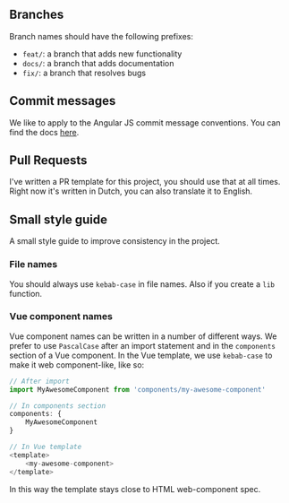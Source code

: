 ## Branches
Branch names should have the following prefixes:
- `feat/`: a branch that adds new functionality
- `docs/`: a branch that adds documentation
- `fix/`: a branch that resolves bugs

## Commit messages
We like to apply to the Angular JS commit message conventions. You can find the docs [here](https://gist.github.com/stephenparish/9941e89d80e2bc58a153).

## Pull Requests
I've written a PR template for this project, you should use that at all times. Right now it's written in Dutch, you can also translate it to English.

## Small style guide
A small style guide to improve consistency in the project.

### File names
You should always use `kebab-case` in file names. Also if you create a `lib` function.

### Vue component names
Vue component names can be written in a number of different ways. We prefer to use `PascalCase` after an import statement and in the `components` section of a Vue component. In the Vue template, we use `kebab-case` to make it web component-like, like so:

```js
// After import
import MyAwesomeComponent from 'components/my-awesome-component'

// In components section
components: {
    MyAwesomeComponent
}

// In Vue template
<template>
    <my-awesome-component>
</template>
```

In this way the template stays close to HTML web-component spec.
